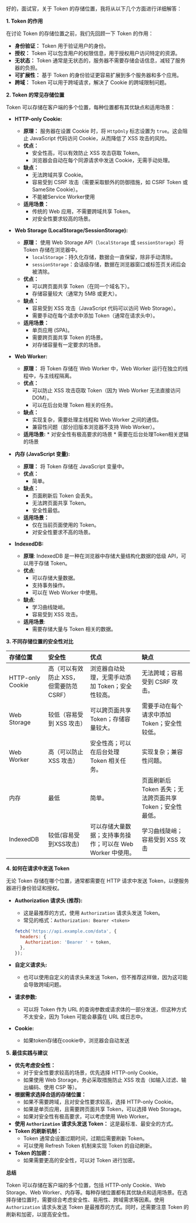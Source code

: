 好的，面试官，关于 Token 的存储位置，我将从以下几个方面进行详细解答：

**1. Token 的作用**

在讨论 Token 的存储位置之前，我们先回顾一下 Token 的作用：

*   **身份验证：** Token 用于验证用户的身份。
*   **授权：** Token 可以包含用户的权限信息，用于授权用户访问特定的资源。
*   **无状态：** Token 通常是无状态的，服务器不需要存储会话信息，减轻了服务器的负担。
*   **可扩展性：** 基于 Token 的身份验证更容易扩展到多个服务器和多个应用。
*   **跨域：** Token 可以用于跨域请求，解决了 Cookie 的跨域限制问题。

**2. Token 的常见存储位置**

Token 可以存储在客户端的多个位置，每种位置都有其优缺点和适用场景：

*   **HTTP-only Cookie:**
    *   **原理：** 服务器在设置 Cookie 时，将 `HttpOnly` 标志设置为 `true`。这会阻止 JavaScript 代码访问 Cookie，从而降低了 XSS 攻击的风险。
    *   **优点：**
        *   安全性高，可以有效防止 XSS 攻击窃取 Token。
        *   浏览器会自动在每个同源请求中发送 Cookie，无需手动处理。
    *   **缺点：**
        *   无法跨域共享 Cookie。
        *   容易受到 CSRF 攻击（需要采取额外的防御措施，如 CSRF Token 或 SameSite Cookie）。
        *   不能被Service Worker使用
    *   **适用场景：**
        *   传统的 Web 应用，不需要跨域共享 Token。
        *   对安全性要求较高的场景。

*   **Web Storage (LocalStorage/SessionStorage):**
    *   **原理：** 使用 Web Storage API（`localStorage` 或 `sessionStorage`）将 Token 存储在浏览器中。
        *   `localStorage`：持久化存储，数据会一直保留，除非手动清除。
        *   `sessionStorage`：会话级存储，数据在浏览器窗口或标签页关闭后会被清除。
    *   **优点：**
        *   可以跨页面共享 Token（在同一个域名下）。
        *   存储容量较大（通常为 5MB 或更大）。
    *   **缺点：**
        *   容易受到 XSS 攻击（JavaScript 代码可以访问 Web Storage）。
        *   需要手动在每个请求中添加 Token（通常在请求头中）。
    *   **适用场景：**
        *   单页应用 (SPA)。
        *   需要跨页面共享 Token 的场景。
        *   对存储容量有一定要求的场景。

*   **Web Worker:**
    *   **原理：** 将 Token 存储在 Web Worker 中，Web Worker 运行在独立的线程中，与主线程隔离。
    *   **优点：**
        *   可以防止 XSS 攻击窃取 Token（因为 Web Worker 无法直接访问 DOM）。
        *   可以在后台处理 Token 相关的任务。
    *   **缺点：**
        *   实现复杂，需要处理主线程和 Web Worker 之间的通信。
        *   兼容性问题（部分旧版本浏览器不支持 Web Worker）。
    *    **适用场景:**
        * 对安全性有极高要求的场景
        * 需要在后台处理Token相关逻辑的场景

*   **内存 (JavaScript 变量):**
    *   **原理：** 将 Token 存储在 JavaScript 变量中。
    *   **优点：**
        *   简单。
    *   **缺点：**
        *   页面刷新后 Token 会丢失。
        *   无法跨页面共享 Token。
        *   安全性最低。
    *   **适用场景：**
        *   仅在当前页面使用的 Token。
        *   对安全性要求不高的场景。

*   **IndexedDB:**
     * **原理**: IndexedDB 是一种在浏览器中存储大量结构化数据的低级 API，可以用于存储 Token。
     * **优点**:
         *  可以存储大量数据。
         *  支持事务操作。
         *  可以在 Web Worker 中使用。
     *  **缺点**:
        * 学习曲线陡峭。
        * 容易受到 XSS 攻击。
     * **适用场景**:
        * 需要存储大量与 Token 相关的数据。

**3. 不同存储位置的安全性对比**

| 存储位置         | 安全性                                                                                                   | 优点                                                                                                                                                                                                                             | 缺点                                                                                                                                                                     |
| :--------------- | :------------------------------------------------------------------------------------------------------- | :------------------------------------------------------------------------------------------------------------------------------------------------------------------------------------------------------------------------------ | :------------------------------------------------------------------------------------------------------------------------------------------------------------------------ |
| HTTP-only Cookie | 高（可以有效防止 XSS，但需要防范 CSRF）                                                                   | 浏览器自动处理，无需手动添加 Token；安全性较高。                                                                                                                                                                                | 无法跨域；容易受到 CSRF 攻击。                                                                                                                                             |
| Web Storage      | 较低（容易受到 XSS 攻击）                                                                                | 可以跨页面共享 Token；存储容量较大。                                                                                                                                                                                          | 需要手动在每个请求中添加 Token；安全性较低。                                                                                                                                 |
| Web Worker       | 高（可以防止 XSS 攻击）                                                                                  | 安全性高；可以在后台处理 Token 相关任务。                                                                                                                                                                                          | 实现复杂；兼容性问题。                                                                                                                                                 |
| 内存             | 最低                                                                                                    | 简单。                                                                                                                                                                                                                             | 页面刷新后 Token 丢失；无法跨页面共享 Token；安全性最低。                                                                                                                       |
|IndexedDB| 较低(容易受到XSS攻击) | 可以存储大量数据；支持事务操作；可以在 Web Worker 中使用。 | 学习曲线陡峭；容易受到 XSS 攻击 |

**4. 如何在请求中发送 Token**

无论 Token 存储在哪个位置，通常都需要在 HTTP 请求中发送 Token，以便服务器进行身份验证和授权。

*   **Authorization 请求头 (推荐):**
    *   这是最推荐的方式，使用 `Authorization` 请求头发送 Token。
    *   常见的格式：`Authorization: Bearer <token>`

    ```javascript
    fetch('https://api.example.com/data', {
      headers: {
        Authorization: 'Bearer ' + token,
      },
    });
    ```

*   **自定义请求头:**
    *   也可以使用自定义的请求头来发送 Token，但不推荐这样做，因为这可能会导致跨域问题。
*   **请求参数:**
    *   可以将 Token 作为 URL 的查询参数或请求体的一部分发送，但这种方式不太安全，因为 Token 可能会暴露在 URL 或日志中。
*   **Cookie:**
    * 如果token存储在cookie中，浏览器会自动发送

**5. 最佳实践与建议**

*   **优先考虑安全性：**
    *   对于安全性要求较高的场景，优先选择 HTTP-only Cookie。
    *   如果使用 Web Storage，务必采取措施防止 XSS 攻击（如输入过滤、输出编码、使用 CSP 等）。
*   **根据需求选择合适的存储位置：**
    *   如果不需要跨域，且对安全性要求较高，选择 HTTP-only Cookie。
    *   如果是单页应用，且需要跨页面共享 Token，可以选择 Web Storage。
    *   如果对安全性有极高要求，可以考虑使用 Web Worker。
*   **使用 `Authorization` 请求头发送 Token：** 这是最标准、最安全的方式。
*   **Token 的刷新机制：**
    *   Token 通常会设置过期时间，过期后需要刷新 Token。
    *   可以使用 Refresh Token 机制来实现 Token 的自动刷新。
*   **Token 的加密：**
    *   如果需要更高的安全性，可以对 Token 进行加密。

**总结**

Token 可以存储在客户端的多个位置，包括 HTTP-only Cookie、Web Storage、Web Worker、内存等。每种存储位置都有其优缺点和适用场景。在选择存储位置时，需要综合考虑安全性、易用性、跨域需求等因素。使用 `Authorization` 请求头发送 Token 是最推荐的方式。同时，还需要注意 Token 的刷新和加密，以提高安全性。
